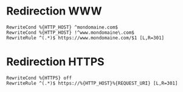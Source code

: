 # Redirection WWW
    RewriteCond %{HTTP_HOST} ^mondomaine.com$
    RewriteCond %{HTTP_HOST} !^www.mondomaine\.com$
    RewriteRule ^(.*)$ https://www.mondomaine.com/$1 [L,R=301]
    
# Redirection HTTPS
    RewriteCond %{HTTPS} off
    RewriteRule ^(.*)$ https://%{HTTP_HOST}%{REQUEST_URI} [L,R=301]
